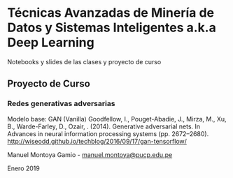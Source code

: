 # Técnicas Avanzadas de Minería de Datos y Sistemas Inteligentes a.k.a Deep Learning
Notebooks y slides de las clases y proyecto de curso 

## Proyecto de Curso

### Redes generativas adversarias

Modelo base: GAN (Vanilla)
Goodfellow, I., Pouget-Abadie, J., Mirza, M., Xu, B., Warde-Farley, D., Ozair, . (2014). Generative adversarial nets. In Advances in neural information processing
systems (pp. 2672–2680).
http://wiseodd.github.io/techblog/2016/09/17/gan-tensorflow/

Manuel Montoya Gamio - manuel.montoya@pucp.edu.pe

Enero 2019
